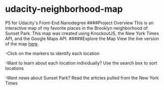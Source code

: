 # udacity-neighborhood-map
P5 for Udacity's Front-End Nanodegree
####Project Overview
This is an interactive map of my favorite places in the Brooklyn neighborhood of Sunset Park.  This map was created using KnockoutJS, the New York Times API, and the Google Maps API.
#####Explore the Map
View the live version of the map [here](http://htmlpreview.github.io/?https://github.com/anavasquez84/udacity-neighborhood-map/blob/master/index.html).

-Click on the markers to identify each location

-Want to learn about each location individually? Use the search box to sort locations  

-Want news about Sunset Park? Read the articles pulled from the New York Times




